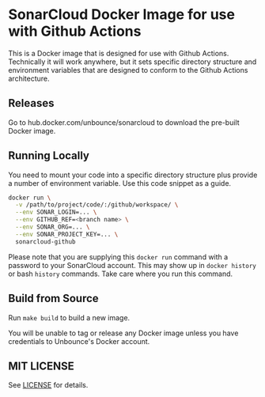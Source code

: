 # SonarCloud Docker Image for use with Github Actions

This is a Docker image that is designed for use with Github Actions.
Technically it will work anywhere, but it sets specific directory
structure and environment variables that are designed to conform to the
Github Actions architecture.

## Releases

Go to hub.docker.com/unbounce/sonarcloud to download the pre-built Docker
image.

## Running Locally

You need to mount your code into a specific directory structure plus
provide a number of environment variable.  Use this code snippet as a
guide.

```bash
docker run \
  -v /path/to/project/code/:/github/workspace/ \
  --env SONAR_LOGIN=... \
  --env GITHUB_REF=<branch name> \
  --env SONAR_ORG=... \
  --env SONAR_PROJECT_KEY=... \
  sonarcloud-github
```

Please note that you are supplying this `docker run` command with a
password to your SonarCloud account.  This may show up in `docker history`
or bash `history` commands.  Take care where you run this command.

## Build from Source

Run `make build` to build a new image.

You will be unable to tag or release any Docker image unless you have
credentials to Unbounce's Docker account.

## MIT LICENSE

See [LICENSE](LICENSE) for details.

